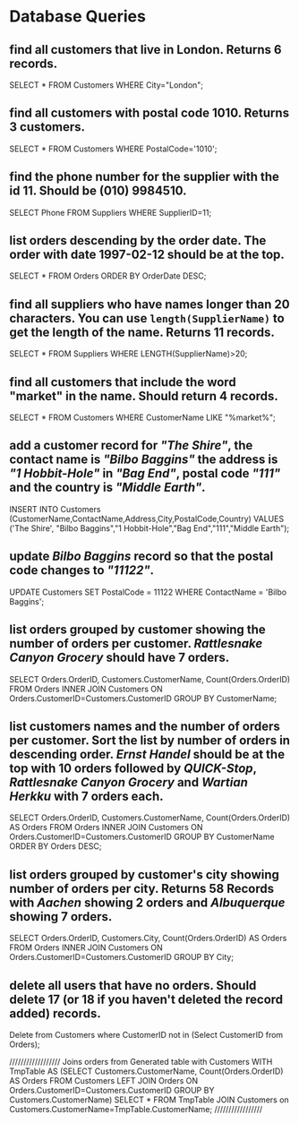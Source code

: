 # Database Queries

## find all customers that live in London. Returns 6 records.
SELECT * FROM Customers WHERE City="London";

## find all customers with postal code 1010. Returns 3 customers.
SELECT * FROM Customers WHERE PostalCode='1010';

## find the phone number for the supplier with the id 11. Should be (010) 9984510.
SELECT Phone FROM Suppliers WHERE SupplierID=11;

## list orders descending by the order date. The order with date 1997-02-12 should be at the top.
SELECT * FROM Orders ORDER BY OrderDate DESC;

## find all suppliers who have names longer than 20 characters. You can use `length(SupplierName)` to get the length of the name. Returns 11 records.
SELECT * FROM Suppliers WHERE LENGTH(SupplierName)>20;

## find all customers that include the word "market" in the name. Should return 4 records.
SELECT * FROM Customers WHERE CustomerName LIKE "%market%";

## add a customer record for _"The Shire"_, the contact name is _"Bilbo Baggins"_ the address is _"1 Hobbit-Hole"_ in _"Bag End"_, postal code _"111"_ and the country is _"Middle Earth"_.
INSERT INTO Customers (CustomerName,ContactName,Address,City,PostalCode,Country)
VALUES ('The Shire', "Bilbo Baggins","1 Hobbit-Hole","Bag End","111","Middle Earth");

## update _Bilbo Baggins_ record so that the postal code changes to _"11122"_.
UPDATE Customers SET PostalCode = 11122 WHERE ContactName = 'Bilbo Baggins';

## list orders grouped by customer showing the number of orders per customer. _Rattlesnake Canyon Grocery_ should have 7 orders.
SELECT Orders.OrderID, Customers.CustomerName, Count(Orders.OrderID)
FROM Orders INNER JOIN Customers ON Orders.CustomerID=Customers.CustomerID GROUP BY CustomerName;

## list customers names and the number of orders per customer. Sort the list by number of orders in descending order. _Ernst Handel_ should be at the top with 10 orders followed by _QUICK-Stop_, _Rattlesnake Canyon Grocery_ and _Wartian Herkku_ with 7 orders each.
SELECT Orders.OrderID, Customers.CustomerName, Count(Orders.OrderID) AS Orders
FROM Orders INNER JOIN Customers ON Orders.CustomerID=Customers.CustomerID GROUP BY CustomerName ORDER BY Orders DESC;

## list orders grouped by customer's city showing number of orders per city. Returns 58 Records with _Aachen_ showing 2 orders and _Albuquerque_ showing 7 orders.
SELECT Orders.OrderID, Customers.City, Count(Orders.OrderID) AS Orders
FROM Orders INNER JOIN Customers ON Orders.CustomerID=Customers.CustomerID GROUP BY City;

## delete all users that have no orders. Should delete 17 (or 18 if you haven't deleted the record added) records.
Delete from Customers where CustomerID not in (Select CustomerID from Orders);

//////////////////
Joins orders from Generated table with Customers
WITH TmpTable AS (SELECT Customers.CustomerName, Count(Orders.OrderID) AS Orders
FROM Customers LEFT JOIN Orders ON Orders.CustomerID=Customers.CustomerID GROUP BY Customers.CustomerName) SELECT * FROM TmpTable JOIN Customers on Customers.CustomerName=TmpTable.CustomerName;
/////////////////
